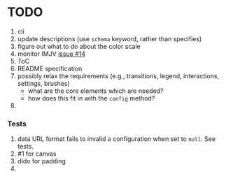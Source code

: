 TODO
====

1. cli
2. update descriptions (use `schema` keyword, rather than specifies)
3. figure out what to do about the color scale
4. monitor IMJV [issue #14](https://github.com/mafintosh/is-my-json-valid/issues/14)
5. ToC
6. README specification
7. possibly relax the requirements (e.g., transitions, legend, interactions, settings, brushes)
	-	what are the core elements which are needed?
	-	how does this fit in with the `config` method?
8. 


### Tests

1. data URL format fails to invalid a configuration when set to `null`. See tests.
2. #1 for canvas
3. dido for padding
4. 
